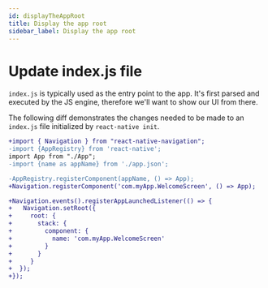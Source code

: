 ```yaml
---
id: displayTheAppRoot
title: Display the app root
sidebar_label: Display the app root
---
```


# Update index.js file
`index.js` is typically used as the entry point to the app. It's first parsed and executed by the JS engine, therefore we'll want to show our UI from there.

The following diff demonstrates the changes needed to be made to an `index.js` file initialized by `react-native init`.

```diff
+import { Navigation } from "react-native-navigation";
-import {AppRegistry} from 'react-native';
import App from "./App";
-import {name as appName} from './app.json';

-AppRegistry.registerComponent(appName, () => App);
+Navigation.registerComponent('com.myApp.WelcomeScreen', () => App);

+Navigation.events().registerAppLaunchedListener(() => {
+   Navigation.setRoot({
+     root: {
+       stack: {
+         component: {
+           name: 'com.myApp.WelcomeScreen'
+         }
+       }
+     }
+  });
+});
```